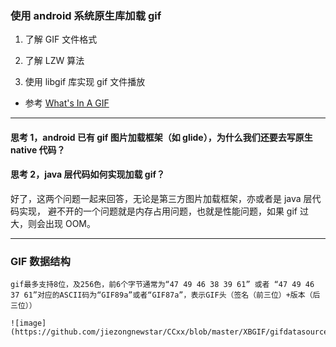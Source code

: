 ### 使用 android 系统原生库加载 gif

1. 了解 GIF 文件格式

2. 了解 LZW 算法

3. 使用 libgif 库实现 gif 文件播放

- 参考 [What's In A GIF](http://giflib.sourceforge.net/whatsinagif/bits_and_bytes.html "gif是什么")

---

#### 思考 1，android 已有 gif 图片加载框架（如 glide），为什么我们还要去写原生 native 代码？

#### 思考 2，java 层代码如何实现加载 gif？

好了，这两个问题一起来回答，无论是第三方图片加载框架，亦或者是 java 层代码实现，
避不开的一个问题就是内存占用问题，也就是性能问题，如果 gif 过大，则会出现 OOM。

---

### GIF 数据结构

    gif最多支持8位，及256色，前6个字节通常为“47 49 46 38 39 61” 或者 “47 49 46 37 61”对应的ASCII码为“GIF89a”或者“GIF87a”，表示GIF头（签名（前三位）+版本（后三位））

    ![image](https://github.com/jiezongnewstar/CCxx/blob/master/XBGIF/gifdatasource.jpg)
